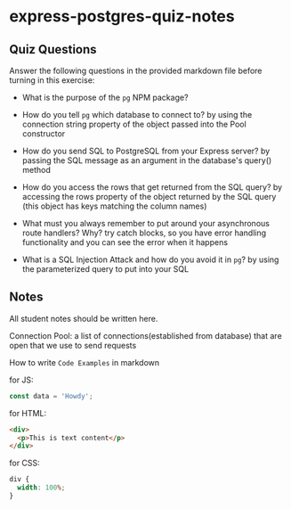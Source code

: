 # express-postgres-quiz-notes

## Quiz Questions

Answer the following questions in the provided markdown file before turning in this exercise:

- What is the purpose of the `pg` NPM package?

- How do you tell `pg` which database to connect to?
  by using the connection string property of the object passed into the Pool constructor

- How do you send SQL to PostgreSQL from your Express server?
  by passing the SQL message as an argument in the database's query() method

- How do you access the rows that get returned from the SQL query?
  by accessing the rows property of the object returned by the SQL query (this object has keys matching the column names)

- What must you always remember to put around your asynchronous route handlers? Why?
  try catch blocks, so you have error handling functionality and you can see the error when it happens

- What is a SQL Injection Attack and how do you avoid it in `pg`?
  by using the parameterized query to put into your SQL

## Notes

All student notes should be written here.

Connection Pool: a list of connections(established from database) that are open that we use to send requests

How to write `Code Examples` in markdown

for JS:

```javascript
const data = 'Howdy';
```

for HTML:

```html
<div>
  <p>This is text content</p>
</div>
```

for CSS:

```css
div {
  width: 100%;
}
```

